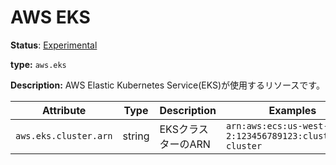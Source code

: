 # AWS EKS

**Status**: [Experimental](../../../../document-status.md)

**type:** `aws.eks`

**Description:** AWS Elastic Kubernetes Service(EKS)が使用するリソースです。

<!-- semconv aws.eks -->
| Attribute  | Type | Description  | Examples  | Required |
|---|---|---|---|---|
| `aws.eks.cluster.arn` | string | EKSクラスターのARN | `arn:aws:ecs:us-west-2:123456789123:cluster/my-cluster` | No |
<!-- endsemconv -->
